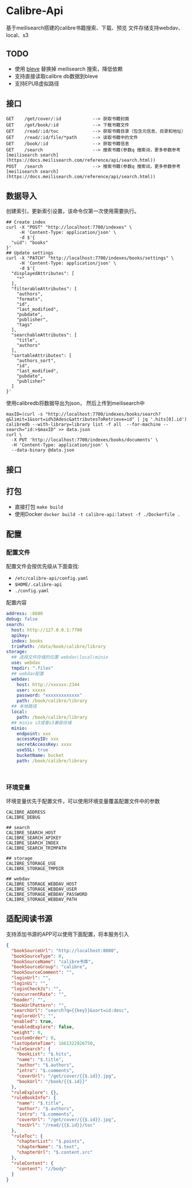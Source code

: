 # Calibre-Api

基于meilisearch搭建的calibre书籍搜索、下载、预览
文件存储支持webdav、local、s3

## TODO
- 使用 [bleve](https://github.com/blevesearch/bleve) 替换掉 meilisearch 搜索，降低依赖
- 支持直接读取calibre db数据到bleve
- 支持EPUB虚拟路径

## 接口

```text
GET    /get/cover/:id            --> 获取书籍封面
GET    /get/book/:id             --> 下载书籍文件
GET    /read/:id/toc             --> 获取书籍目录（包含元信息、目录和地址）
GET    /read/:id/file/*path      --> 读取书籍中的文件
GET    /book/:id                 --> 获取书籍信息
GET    /search                   --> 搜索书籍(参数q 搜索词，更多参数参考[meilisearch search](https://docs.meilisearch.com/reference/api/search.html))
POST   /search                   --> 搜索书籍(参数q 搜索词，更多参数参考[meilisearch search](https://docs.meilisearch.com/reference/api/search.html))
```

## 数据导入

创建索引，更新索引设置，该命令仅第一次使用需要执行。
```shell
## Create index
curl -X "POST" "http://localhost:7700/indexes" \
     -H 'Content-Type: application/json' \
     -d $'{
  "uid": "books"
}'
## Update settings
curl -X "PATCH" "http://localhost:7700/indexes/books/settings" \
     -H 'Content-Type: application/json' \
     -d $'{
  "displayedAttributes": [
    "*"
  ],
  "filterableAttributes": [
    "authors",
    "formats",
    "id",
    "last_modified",
    "pubdate",
    "publisher",
    "tags"
  ],
  "searchableAttributes": [
    "title",
    "authors"
  ],
  "sortableAttributes": [
    "authors_sort",
    "id",
    "last_modified",
    "pubdate",
    "publisher"
  ]
}'
```

使用calibredb将数据导出为json，
然后上传到meilisearch中

```shell
maxID=(curl -s "http://localhost:7700/indexes/books/search?q&limit=1&sort=id%3Adesc&attributesToRetrieve=id" | jq '.hits[0].id')
calibredb --with-library=library list -f all  --for-machine --search="id:>$maxID" >> data.json
curl \
  -X PUT 'http://localhost:7700/indexes/books/documents' \
  -H 'Content-Type: application/json' \
  --data-binary @data.json
```

## 接口

## 打包
- 直接打包 `make build`
- 使用Docker `docker build -t calibre-api:latest -f ./Dockerfile .`

## 配置

### 配置文件

配置文件会按优先级从下面查找:

- `/etc/calibre-api/config.yaml`
- `$HOME/.calibre-api`
- `./config.yaml`

配置内容

```yaml
address: :8080
debug: false
search:
  host: http://127.0.0.1:7700
  apikey:
  index: books
  trimPath: /data/book/calibre/library
storage:
  ## 选择文件存储的位置 webdav\local\minio
  use: webdav
  tmpdir: ".files"
  ## webdav配置
  webdav:
    host: http://xxxxxx:2344
    user: xxxxx
    password: "xxxxxxxxxxxxx"
    path: /book/calibre/library
  ## 本地路径
  local:
    path: /book/calibre/library
  ## minio s3或者s3兼容存储
  minio:
    endpoint: xxx
    accessKeyID: xxx
    secretAccessKey: xxxx
    useSSL: true
    bucketName: bucket
    path: /book/calibre/library




```

### 环境变量

环境变量优先于配置文件，可以使用环境变量覆盖配置文件中的参数

```text
CALIBRE_ADDRESS
CALIBRE_DEBUG

## search
CALIBRE_SEARCH_HOST
CALIBRE_SEARCH_APIKEY
CALIBRE_SEARCH_INDEX
CALIBRE_SEARCH_TRIMPATH

## storage
CALIBRE_STORAGE_USE
CALIBRE_STORAGE_TMPDIR

## webdav
CALIBRE_STORAGE_WEBDAV_HOST
CALIBRE_STORAGE_WEBDAV_USER
CALIBRE_STORAGE_WEBDAV_PASSWORD
CALIBRE_STORAGE_WEBDAV_PATH
```

## 适配阅读书源

支持添加书源的APP可以使用下面配置，将本服务引入

```json
{
  "bookSourceUrl": "http://localhost:8080",
  "bookSourceType": 0,
  "bookSourceName": "calibre书库",
  "bookSourceGroup": "calibre",
  "bookSourceComment": "",
  "loginUrl": "",
  "loginUi": "",
  "loginCheckJs": "",
  "concurrentRate": "",
  "header": "",
  "bookUrlPattern": "",
  "searchUrl": "search?q={{key}}&sort=id:desc",
  "exploreUrl": "",
  "enabled": true,
  "enabledExplore": false,
  "weight": 0,
  "customOrder": 0,
  "lastUpdateTime": 1661322926750,
  "ruleSearch": {
    "bookList": "$.hits",
    "name": "$.title",
    "author": "$.authors",
    "intro": "$.comments",
    "coverUrl": "/get/cover/{{$.id}}.jpg",
    "bookUrl": "/book/{{$.id}}"
  },
  "ruleExplore": {},
  "ruleBookInfo": {
    "name": "$.title",
    "author": "$.authors",
    "intro": "$.comments",
    "coverUrl": "/get/cover/{{$.id}}.jpg",
    "tocUrl": "/read/{{$.id}}/toc"
  },
  "ruleToc": {
    "chapterList": "$.points",
    "chapterName": "$.text",
    "chapterUrl": "$.content.src"
  },
  "ruleContent": {
    "content": "//body"
  }
}
```
